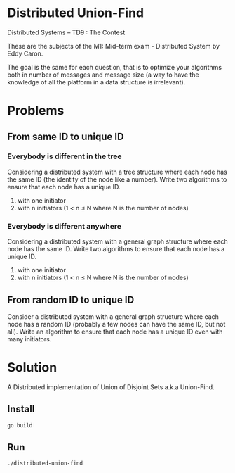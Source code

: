 # Distributed Union-Find
Distributed Systems – TD9 : The Contest

These are the subjects of the M1: Mid-term exam - Distributed System by Eddy Caron.

The goal is the same for each question, that is to optimize your algorithms both in number of messages and message size (a way to have the knowledge of all the platform in a data structure is irrelevant).

# Problems

## From same ID to unique ID

### Everybody is different in the tree

Considering a distributed system with a tree structure where each node has the same ID (the identity of the node like a number). Write two algorithms to ensure that each node has a unique ID.
1. with one initiator
2. with n initiators (1 < n ≤ N where N is the number of nodes)

### Everybody is different anywhere

Considering a distributed system with a general graph structure where each node has the same ID. Write two algorithms to ensure that each node has a unique ID.
1. with one initiator
2. with n initiators (1 < n ≤ N where N is the number of nodes)

## From random ID to unique ID

Consider a distributed system with a general graph structure where each node has a random ID (probably a few nodes can have the same ID, but not all). Write an algorithm to ensure that each node has a unique ID even with many initiators.

# Solution

A Distributed implementation of Union of Disjoint Sets a.k.a Union-Find.

## Install

``` bash
go build
```

## Run

```bash
./distributed-union-find
```